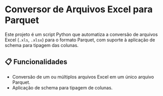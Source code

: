 # Conversor de Arquivos Excel para Parquet

Este projeto é um script Python que automatiza a conversão de arquivos Excel (`.xls`, `.xlsx`) para o formato Parquet, com suporte à aplicação de schema para tipagem das colunas.

## 📋 Funcionalidades

- Conversão de um ou múltiplos arquivos Excel em um único arquivo Parquet.
- Aplicação de schema para tipagem de colunas.

